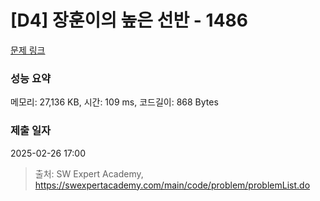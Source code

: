 # [D4] 장훈이의 높은 선반 - 1486 

[문제 링크](https://swexpertacademy.com/main/code/problem/problemDetail.do?contestProbId=AV2b7Yf6ABcBBASw) 

### 성능 요약

메모리: 27,136 KB, 시간: 109 ms, 코드길이: 868 Bytes

### 제출 일자

2025-02-26 17:00



> 출처: SW Expert Academy, https://swexpertacademy.com/main/code/problem/problemList.do